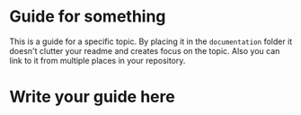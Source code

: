 # Guide for something

<!-- Describe where this guide is about.  -->

This is a guide for a specific topic. By placing it in the `documentation` folder it doesn't clutter your readme and creates focus on the topic. Also you can link to it from multiple places in your repository.

# Write your guide here


